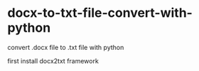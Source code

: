# docx-to-txt-file-convert-with-python
convert .docx file to .txt file with python

first install docx2txt framework
